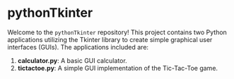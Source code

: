 # pythonTkinter

Welcome to the `pythonTkinter` repository! This project contains two Python applications utilizing the Tkinter library to create simple graphical user interfaces (GUIs). The applications included are:

1. **calculator.py**: A basic GUI calculator.
2. **tictactoe.py**: A simple GUI implementation of the Tic-Tac-Toe game.
